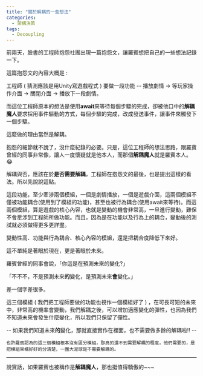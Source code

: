 ```yaml
---
title: "關於解耦的一些想法"
categories:
  - 架構決策
tags:
  - Decoupling
---
```

前兩天，臉書的工程師抱怨社團出現一篇抱怨文，讓羅賓想把自己的一些想法記錄一下。

這篇抱怨文的內容大概是 :

工程師 ( 猜測應該是用Unity寫遊戲程式 )  要做一段功能 -- 播放劇情 -> 等玩家操作介面 -> 關閉介面 -> 播放下一段劇情。

而這位工程師原本的想法是使用**await**來等待每個步驟的完成，卻被他口中的**解耦魔人**要求採用事件驅動的方式，每個步驟的完成，改成發送事件，讓事件來觸發下一個步驟。

這麼做的理由當然是解耦。

抱怨的細節就不說了，沒什麼紀錄的必要。只是，這位工程師的想法思路，跟羅賓曾經的同事非常像，讓人一度懷疑就是他本人，而那個**解耦魔人**就是羅賓本人。  😂

解耦與否，應該在於**是否需要解耦**，工程師在抱怨文的最後，也是提出這樣的看法。所以先說說這點。

這段功能，至少牽涉兩個模組，一個是劇情播放，一個是遊戲介面，這兩個模組不僅被功能耦合(使用到了模組的功能)，甚至也被行為耦合(使用await來等待)。而這兩個模組，算是遊戲的核心內容，也就是變動的機會非常高，一旦進行變動，難保不會牽涉到工程師所做功能。而且，因為是在功能以及行為上的耦合，變動後的測試就必須做得更多更詳盡。

變動性高、功能與行為耦合、核心內容的模組，還是把耦合度降低下來好。

這不單純是著眼於現在，更是著眼於未來。

羅賓曾經的同事會說，「你這是在預測未來的變化?」

「不不不，不是預測未來**的**變化，是預測未來**會**變化。」

差一個字差很多。

這三個模組 ( 我們把工程師要做的功能也視作一個模組好了 ) ，在可長可短的未來中，非常高的機率會變動，我們解耦之後，可以增加適應變化的彈性，也因為我們不知道未來會發生什麼變化，所以我們只保留了彈性。

-- 如果我們知道未來**的**變化，那就直接實作在裡面，也不需要做多餘的解耦啦!! --

`也許羅賓認為的這三個模組根本沒有區分模組，那真的還不到需要解耦的程度，他們需要的，是把模組架構好好的分清楚，一團大泥球是不需要解耦的。`

---

說實話，如果羅賓也被稱作是**解耦魔人**，那也挺值得驕傲的~~~